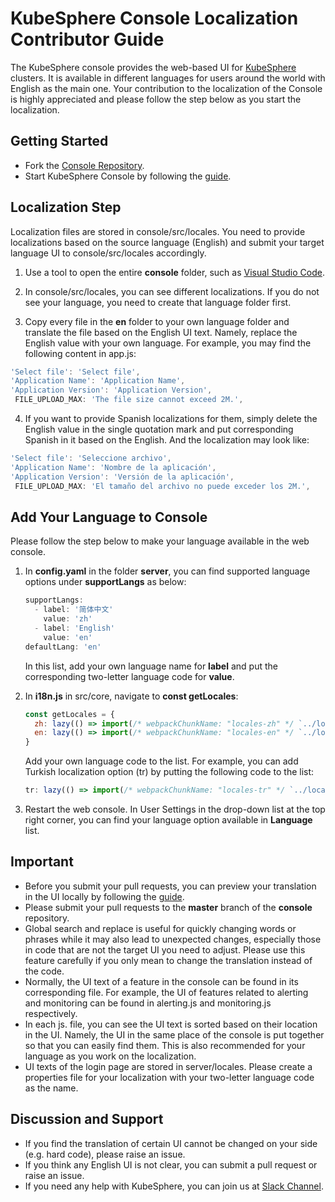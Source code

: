 # KubeSphere Console Localization Contributor Guide

The KubeSphere console provides the web-based UI for [KubeSphere](https://github.com/kubesphere/kubesphere) clusters. It is available in different languages for users around the world with English as the main one. Your contribution to the localization of the Console is highly appreciated and please follow the step below as you start the localization.

## Getting Started

- Fork the [Console Repository](https://github.com/kubesphere/console).
- Start KubeSphere Console by following the [guide](https://github.com/kubesphere/console/blob/master/README.md).

## Localization Step

Localization files are stored in console/src/locales. You need to provide localizations based on the source language (English) and submit your target language UI to console/src/locales accordingly.

1. Use a tool to open the entire **console** folder, such as [Visual Studio Code](https://code.visualstudio.com/).

2. In console/src/locales, you can see different localizations. If you do not see your language, you need to create that language folder first.

3. Copy every file in the **en** folder to your own language folder and translate the file based on the English UI text. Namely, replace the English value with your own language. For example, you may find the following content in app.js:

  ```js
  'Select file': 'Select file',
  'Application Name': 'Application Name',
  'Application Version': 'Application Version',
   FILE_UPLOAD_MAX: 'The file size cannot exceed 2M.',
  ```

4. If you want to provide Spanish localizations for them, simply delete the English value in the single quotation mark and put corresponding Spanish in it based on the English. And the localization may look like:

  ```js
  'Select file': 'Seleccione archivo',
  'Application Name': 'Nombre de la aplicación',
  'Application Version': 'Versión de la aplicación',
   FILE_UPLOAD_MAX: 'El tamaño del archivo no puede exceder los 2M.',
  ```

## Add Your Language to Console

Please follow the step below to make your language available in the web console.

1. In **config.yaml** in the folder **server**, you can find supported language options under **supportLangs** as below:

   ```js
   supportLangs:
     - label: '简体中文'
       value: 'zh'
     - label: 'English'
       value: 'en'
   defaultLang: 'en'
   ```

   In this list, add your own language name for **label** and put the corresponding two-letter language code for **value**.

2. In **i18n.js** in src/core, navigate to **const getLocales**:

   ```js
   const getLocales = {
     zh: lazy(() => import(/* webpackChunkName: "locales-zh" */ `../locales/zh`)),
     en: lazy(() => import(/* webpackChunkName: "locales-en" */ `../locales/en`)),
   }
   ```

   Add your own language code to the list. For example, you can add Turkish localization option (tr) by putting the following code to the list:

   ```js
   tr: lazy(() => import(/* webpackChunkName: "locales-tr" */ `../locales/tr`)),
   ```

3. Restart the web console. In User Settings in the drop-down list at the top right corner, you can find your language option available in **Language** list.

## Important

- Before you submit your pull requests, you can preview your translation in the UI locally by following the [guide](https://github.com/kubesphere/console/blob/master/README.md).
- Please submit your pull requests to the **master** branch of the **console** repository.
- Global search and replace is useful for quickly changing words or phrases while it may also lead to unexpected changes, especially those in code that are not the target UI you need to adjust. Please use this feature carefully if you only mean to change the translation instead of the code.
- Normally, the UI text of a feature in the console can be found in its corresponding file. For example, the UI of features related to alerting and monitoring can be found in alerting.js and monitoring.js respectively.
- In each js. file, you can see the UI text is sorted based on their location in the UI. Namely, the UI in the same place of the console is put together so that you can easily find them. This is also recommended for your language as you work on the localization.
- UI texts of the login page are stored in server/locales. Please create a properties file for your localization with your two-letter language code as the name.

## Discussion and Support

- If you find the translation of certain UI cannot be changed on your side (e.g. hard code), please raise an issue.
- If you think any English UI is not clear, you can submit a pull request or raise an issue.
- If you need any help with KubeSphere, you can join us at [Slack Channel](https://join.slack.com/t/kubesphere/shared_invite/enQtNTE3MDIxNzUxNzQ0LTZkNTdkYWNiYTVkMTM5ZThhODY1MjAyZmVlYWEwZmQ3ODQ1NmM1MGVkNWEzZTRhNzk0MzM5MmY4NDc3ZWVhMjE).